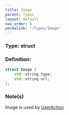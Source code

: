```yaml
---
title: Image
parent: Types
layout: default
nav_order: 8
permalink: "/Types/Image"
---
```


### Type: struct

### Definition:
```cpp
struct Image {
	std::string type;
	std::string url;
};
```

### Note(s)
Image is used by [UserAction](/R6pp/Types/UserAction)